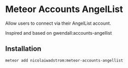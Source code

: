 Meteor Accounts AngelList
=========================

Allow users to connect via their AngelList account.  

Inspired and based on gwendall:accounts-angellist


Installation
------------

``` sh
meteor add nicolaiwadstrom:meteor-accounts-angellist
```